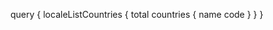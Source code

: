 query {
    localeListCountries {
        total
        countries {
            name
            code
        }
    }
}
